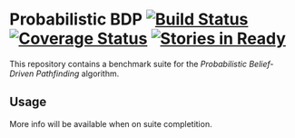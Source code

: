 # Probabilistic BDP [![Build Status](https://travis-ci.org/THeK3nger/Probabilistic-BDP.svg)](https://travis-ci.org/THeK3nger/Probabilistic-BDP) [![Coverage Status](https://coveralls.io/repos/THeK3nger/Probabilistic-BDP/badge.svg)](https://coveralls.io/r/THeK3nger/Probabilistic-BDP) [![Stories in Ready](https://badge.waffle.io/thek3nger/probabilistic-bdp.svg?label=ready&title=Ready)](http://waffle.io/thek3nger/probabilistic-bdp) 

This repository contains a benchmark suite for the *Probabilistic Belief-Driven Pathfinding* algorithm.

## Usage

More info will be available when on suite completition.
